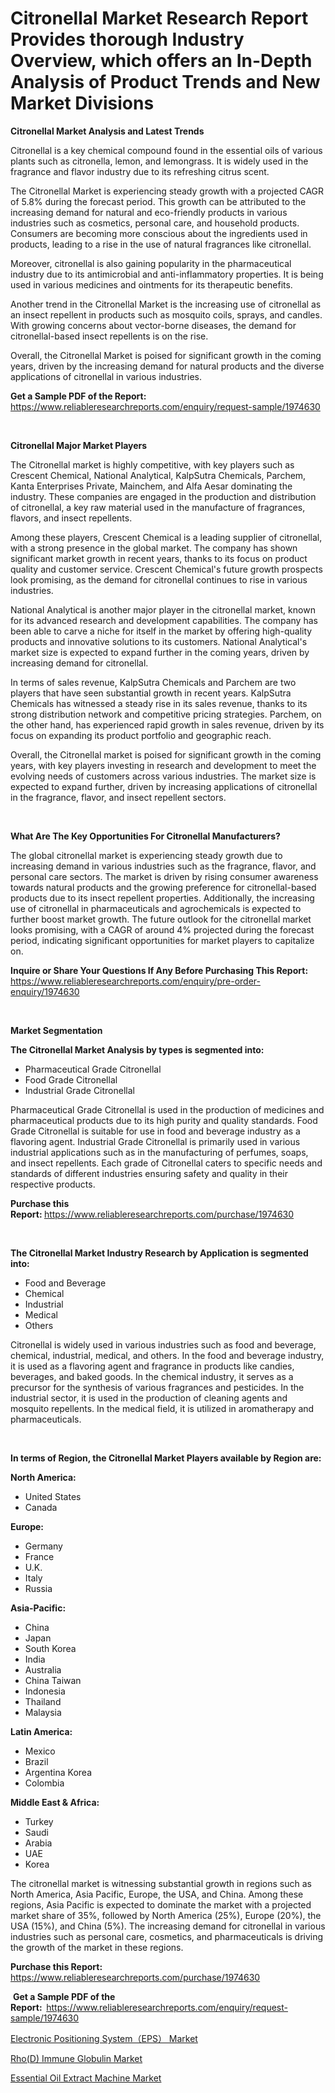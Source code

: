 <p><h1>Citronellal Market Research Report Provides thorough Industry Overview, which offers an In-Depth Analysis of Product Trends and New Market Divisions</h1></p><p><strong>Citronellal Market Analysis and Latest Trends</strong></p>
<p><p>Citronellal is a key chemical compound found in the essential oils of various plants such as citronella, lemon, and lemongrass. It is widely used in the fragrance and flavor industry due to its refreshing citrus scent.</p><p>The Citronellal Market is experiencing steady growth with a projected CAGR of 5.8% during the forecast period. This growth can be attributed to the increasing demand for natural and eco-friendly products in various industries such as cosmetics, personal care, and household products. Consumers are becoming more conscious about the ingredients used in products, leading to a rise in the use of natural fragrances like citronellal.</p><p>Moreover, citronellal is also gaining popularity in the pharmaceutical industry due to its antimicrobial and anti-inflammatory properties. It is being used in various medicines and ointments for its therapeutic benefits.</p><p>Another trend in the Citronellal Market is the increasing use of citronellal as an insect repellent in products such as mosquito coils, sprays, and candles. With growing concerns about vector-borne diseases, the demand for citronellal-based insect repellents is on the rise.</p><p>Overall, the Citronellal Market is poised for significant growth in the coming years, driven by the increasing demand for natural products and the diverse applications of citronellal in various industries.</p></p>
<p><strong>Get a Sample PDF of the Report:&nbsp;</strong> <a href="https://www.reliableresearchreports.com/enquiry/request-sample/1974630">https://www.reliableresearchreports.com/enquiry/request-sample/1974630</a></p>
<p>&nbsp;</p>
<p><strong>Citronellal Major Market Players</strong></p>
<p><p>The Citronellal market is highly competitive, with key players such as Crescent Chemical, National Analytical, KalpSutra Chemicals, Parchem, Kanta Enterprises Private, Mainchem, and Alfa Aesar dominating the industry. These companies are engaged in the production and distribution of citronellal, a key raw material used in the manufacture of fragrances, flavors, and insect repellents.</p><p>Among these players, Crescent Chemical is a leading supplier of citronellal, with a strong presence in the global market. The company has shown significant market growth in recent years, thanks to its focus on product quality and customer service. Crescent Chemical's future growth prospects look promising, as the demand for citronellal continues to rise in various industries.</p><p>National Analytical is another major player in the citronellal market, known for its advanced research and development capabilities. The company has been able to carve a niche for itself in the market by offering high-quality products and innovative solutions to its customers. National Analytical's market size is expected to expand further in the coming years, driven by increasing demand for citronellal.</p><p>In terms of sales revenue, KalpSutra Chemicals and Parchem are two players that have seen substantial growth in recent years. KalpSutra Chemicals has witnessed a steady rise in its sales revenue, thanks to its strong distribution network and competitive pricing strategies. Parchem, on the other hand, has experienced rapid growth in sales revenue, driven by its focus on expanding its product portfolio and geographic reach.</p><p>Overall, the Citronellal market is poised for significant growth in the coming years, with key players investing in research and development to meet the evolving needs of customers across various industries. The market size is expected to expand further, driven by increasing applications of citronellal in the fragrance, flavor, and insect repellent sectors.</p></p>
<p>&nbsp;</p>
<p><strong>What Are The Key Opportunities For Citronellal Manufacturers?</strong></p>
<p><p>The global citronellal market is experiencing steady growth due to increasing demand in various industries such as the fragrance, flavor, and personal care sectors. The market is driven by rising consumer awareness towards natural products and the growing preference for citronellal-based products due to its insect repellent properties. Additionally, the increasing use of citronellal in pharmaceuticals and agrochemicals is expected to further boost market growth. The future outlook for the citronellal market looks promising, with a CAGR of around 4% projected during the forecast period, indicating significant opportunities for market players to capitalize on.</p></p>
<p><strong>Inquire or Share Your Questions If Any Before Purchasing This Report:</strong> <a href="https://www.reliableresearchreports.com/enquiry/pre-order-enquiry/1974630">https://www.reliableresearchreports.com/enquiry/pre-order-enquiry/1974630</a></p>
<p>&nbsp;</p>
<p><strong>Market Segmentation</strong></p>
<p><strong>The Citronellal Market Analysis by types is segmented into:</strong></p>
<p><ul><li>Pharmaceutical Grade Citronellal</li><li>Food Grade Citronellal</li><li>Industrial Grade Citronellal</li></ul></p>
<p><p>Pharmaceutical Grade Citronellal is used in the production of medicines and pharmaceutical products due to its high purity and quality standards. Food Grade Citronellal is suitable for use in food and beverage industry as a flavoring agent. Industrial Grade Citronellal is primarily used in various industrial applications such as in the manufacturing of perfumes, soaps, and insect repellents. Each grade of Citronellal caters to specific needs and standards of different industries ensuring safety and quality in their respective products.</p></p>
<p><strong>Purchase this Report:&nbsp;</strong><a href="https://www.reliableresearchreports.com/purchase/1974630">https://www.reliableresearchreports.com/purchase/1974630</a></p>
<p>&nbsp;</p>
<p><strong>The Citronellal Market Industry Research by Application is segmented into:</strong></p>
<p><ul><li>Food and Beverage</li><li>Chemical</li><li>Industrial</li><li>Medical</li><li>Others</li></ul></p>
<p><p>Citronellal is widely used in various industries such as food and beverage, chemical, industrial, medical, and others. In the food and beverage industry, it is used as a flavoring agent and fragrance in products like candies, beverages, and baked goods. In the chemical industry, it serves as a precursor for the synthesis of various fragrances and pesticides. In the industrial sector, it is used in the production of cleaning agents and mosquito repellents. In the medical field, it is utilized in aromatherapy and pharmaceuticals.</p></p>
<p>&nbsp;</p>
<p><strong>In terms of Region, the Citronellal Market Players available by Region are:</strong></p>
<p>
    <p> <strong> North America: </strong>
        <ul>
            <li>United States</li>
            <li>Canada</li>
        </ul>
        </p> 
    <p> <strong> Europe: </strong>
        <ul>
            <li>Germany</li>
            <li>France</li>
            <li>U.K.</li>
            <li>Italy</li>
            <li>Russia</li>
        </ul>
        </p> 
    <p> <strong> Asia-Pacific: </strong>
        <ul>
            <li>China</li>
            <li>Japan</li>
            <li>South Korea</li>
            <li>India</li>
            <li>Australia</li>
            <li>China Taiwan</li>
            <li>Indonesia</li>
            <li>Thailand</li>
            <li>Malaysia</li>
        </ul>
        </p> 
    <p> <strong> Latin America: </strong>
        <ul>
            <li>Mexico</li>
            <li>Brazil</li>
            <li>Argentina Korea</li>
            <li>Colombia</li>
        </ul>
        </p> 
    <p> <strong> Middle East & Africa: </strong>
        <ul>
            <li>Turkey</li>
            <li>Saudi</li>
            <li>Arabia</li>
            <li>UAE</li>
            <li>Korea</li>
        </ul>
    </p>
    </p>
<p><p>The citronellal market is witnessing substantial growth in regions such as North America, Asia Pacific, Europe, the USA, and China. Among these regions, Asia Pacific is expected to dominate the market with a projected market share of 35%, followed by North America (25%), Europe (20%), the USA (15%), and China (5%). The increasing demand for citronellal in various industries such as personal care, cosmetics, and pharmaceuticals is driving the growth of the market in these regions.</p></p>
<p><strong>Purchase this Report: </strong><a href="https://www.reliableresearchreports.com/purchase/1974630">https://www.reliableresearchreports.com/purchase/1974630</a></p>
<p>&nbsp;<strong>Get a Sample PDF of the Report:&nbsp;&nbsp;</strong><a href="https://www.reliableresearchreports.com/enquiry/request-sample/1974630">https://www.reliableresearchreports.com/enquiry/request-sample/1974630</a></p>
<p><strong></strong></p>
<p><p><a href="https://view.publitas.com/reportprime-1/electronic-positioning-system-eps-market-research-report-unlocks-analysis-on-the-market-financial-status-market-size-and-market-revenue-upto-2030/">Electronic Positioning System（EPS） Market</a></p><p><a href="https://view.publitas.com/reportprime-1/rho-d-immune-globulin-market-insights-market-players-and-forecast-till-2030/">Rho(D) Immune Globulin Market</a></p><p><a href="https://view.publitas.com/reportprime-1/essential-oil-extract-machine-market-analysis-examines-its-scope-on-growth-opportunities-and-forecasted-trends-spanning-from-2023-to-2030/">Essential Oil Extract Machine Market</a></p></p>